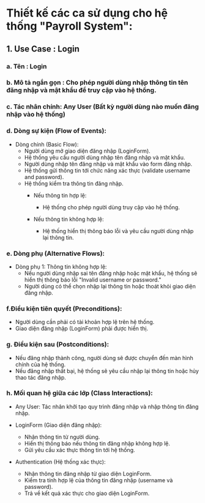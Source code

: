 # Thiết kế các ca sử dụng cho hệ thống "Payroll System":
## 1. Use Case : Login
### a. Tên : Login
### b. Mô tả ngắn gọn : Cho phép người dùng nhập thông tin tên đăng nhập và mật khẩu để truy cập vào hệ thống.
### c. Tác nhân chính: Any User (Bất kỳ người dùng nào muốn đăng nhập vào hệ thống)
### d. Dòng sự kiện (Flow of Events): 
- Dòng chính (Basic Flow):
  + Người dùng mở giao diện đăng nhập (LoginForm).
  + Hệ thống yêu cầu người dùng nhập tên đăng nhập và mật khẩu.
  + Người dùng nhập tên đăng nhập và mật khẩu vào form đăng nhập.
  + Hệ thống gửi thông tin tới chức năng xác thực (validate username and password).
  + Hệ thống kiểm tra thông tin đăng nhập.
    - Nếu thông tin hợp lệ:
      + Hệ thống cho phép người dùng truy cập vào hệ thống.
     
    - Nếu thông tin không hợp lệ:
      + Hệ thống hiển thị thông báo lỗi và yêu cầu người dùng nhập lại thông tin.
### e. Dòng phụ (Alternative Flows):
- Dòng phụ 1: Thông tin không hợp lệ:
  + Nếu người dùng nhập sai tên đăng nhập hoặc mật khẩu, hệ thống sẽ hiển thị thông báo lỗi "Invalid username or password."
  + Người dùng có thể chọn nhập lại thông tin hoặc thoát khỏi giao diện đăng nhập.
### f.Điều kiện tiên quyết (Preconditions):
- Người dùng cần phải có tài khoản hợp lệ trên hệ thống.
- Giao diện đăng nhập (LoginForm) phải được hiển thị.
### g. Điều kiện sau (Postconditions):
- Nếu đăng nhập thành công, người dùng sẽ được chuyển đến màn hình chính của hệ thống.
- Nếu đăng nhập thất bại, hệ thống sẽ yêu cầu nhập lại thông tin hoặc hủy thao tác đăng nhập.
### h. Mối quan hệ giữa các lớp (Class Interactions):
- Any User: Tác nhân khởi tạo quy trình đăng nhập và nhập thông tin đăng nhập.
- LoginForm (Giao diện đăng nhập):
  + Nhận thông tin từ người dùng.
  + Hiển thị thông báo nếu thông tin đăng nhập không hợp lệ.
  + Gửi yêu cầu xác thực thông tin tới hệ thống.
 
- Authentication (Hệ thống xác thực):
  + Nhận thông tin đăng nhập từ giao diện LoginForm.
  + Kiểm tra tính hợp lệ của thông tin đăng nhập (username và password).
  + Trả về kết quả xác thực cho giao diện LoginForm.
